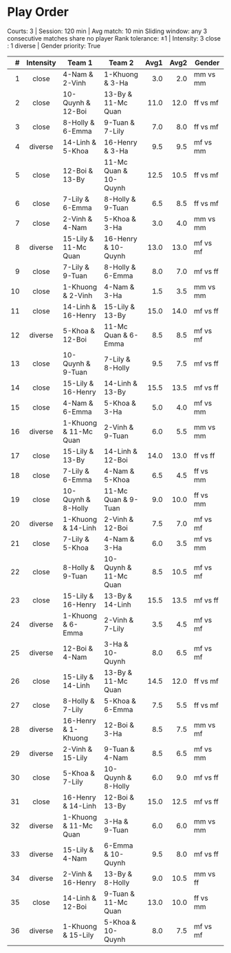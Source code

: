 # Play Order

Courts: 3 | Session: 120 min | Avg match: 10 min
Sliding window: any 3 consecutive matches share no player
Rank tolerance: ±1 | Intensity: 3 close : 1 diverse | Gender priority: True

| # | Intensity | Team 1 | Team 2 | Avg1 | Avg2 | Gender |
| -:|:---------:|--------|--------|-----:|-----:|--------|
| 1 | close | 4-Nam & 2-Vinh | 1-Khuong & 3-Ha | 3.0 | 2.0 | mm vs mm |
| 2 | close | 10-Quynh & 12-Boi | 13-By & 11-Mc Quan | 11.0 | 12.0 | ff vs mf |
| 3 | close | 8-Holly & 6-Emma | 9-Tuan & 7-Lily | 7.0 | 8.0 | ff vs mf |
| 4 | diverse | 14-Linh & 5-Khoa | 16-Henry & 3-Ha | 9.5 | 9.5 | mf vs mm |
| 5 | close | 12-Boi & 13-By | 11-Mc Quan & 10-Quynh | 12.5 | 10.5 | ff vs mf |
| 6 | close | 7-Lily & 6-Emma | 8-Holly & 9-Tuan | 6.5 | 8.5 | ff vs mf |
| 7 | close | 2-Vinh & 4-Nam | 5-Khoa & 3-Ha | 3.0 | 4.0 | mm vs mm |
| 8 | diverse | 15-Lily & 11-Mc Quan | 16-Henry & 10-Quynh | 13.0 | 13.0 | mf vs mf |
| 9 | close | 7-Lily & 9-Tuan | 8-Holly & 6-Emma | 8.0 | 7.0 | mf vs ff |
| 10 | close | 1-Khuong & 2-Vinh | 4-Nam & 3-Ha | 1.5 | 3.5 | mm vs mm |
| 11 | close | 14-Linh & 16-Henry | 15-Lily & 13-By | 15.0 | 14.0 | mf vs ff |
| 12 | diverse | 5-Khoa & 12-Boi | 11-Mc Quan & 6-Emma | 8.5 | 8.5 | mf vs mf |
| 13 | close | 10-Quynh & 9-Tuan | 7-Lily & 8-Holly | 9.5 | 7.5 | mf vs ff |
| 14 | close | 15-Lily & 16-Henry | 14-Linh & 13-By | 15.5 | 13.5 | mf vs ff |
| 15 | close | 4-Nam & 6-Emma | 5-Khoa & 3-Ha | 5.0 | 4.0 | mf vs mm |
| 16 | diverse | 1-Khuong & 11-Mc Quan | 2-Vinh & 9-Tuan | 6.0 | 5.5 | mm vs mm |
| 17 | close | 15-Lily & 13-By | 14-Linh & 12-Boi | 14.0 | 13.0 | ff vs ff |
| 18 | close | 7-Lily & 6-Emma | 4-Nam & 5-Khoa | 6.5 | 4.5 | ff vs mm |
| 19 | close | 10-Quynh & 8-Holly | 11-Mc Quan & 9-Tuan | 9.0 | 10.0 | ff vs mm |
| 20 | diverse | 1-Khuong & 14-Linh | 2-Vinh & 12-Boi | 7.5 | 7.0 | mf vs mf |
| 21 | close | 7-Lily & 5-Khoa | 4-Nam & 3-Ha | 6.0 | 3.5 | mf vs mm |
| 22 | close | 8-Holly & 9-Tuan | 10-Quynh & 11-Mc Quan | 8.5 | 10.5 | mf vs mf |
| 23 | close | 15-Lily & 16-Henry | 13-By & 14-Linh | 15.5 | 13.5 | mf vs ff |
| 24 | diverse | 1-Khuong & 6-Emma | 2-Vinh & 7-Lily | 3.5 | 4.5 | mf vs mf |
| 25 | diverse | 12-Boi & 4-Nam | 3-Ha & 10-Quynh | 8.0 | 6.5 | mf vs mf |
| 26 | close | 15-Lily & 14-Linh | 13-By & 11-Mc Quan | 14.5 | 12.0 | ff vs mf |
| 27 | close | 8-Holly & 7-Lily | 5-Khoa & 6-Emma | 7.5 | 5.5 | ff vs mf |
| 28 | diverse | 16-Henry & 1-Khuong | 12-Boi & 3-Ha | 8.5 | 7.5 | mm vs mf |
| 29 | diverse | 2-Vinh & 15-Lily | 9-Tuan & 4-Nam | 8.5 | 6.5 | mf vs mm |
| 30 | close | 5-Khoa & 7-Lily | 10-Quynh & 8-Holly | 6.0 | 9.0 | mf vs ff |
| 31 | close | 16-Henry & 14-Linh | 12-Boi & 13-By | 15.0 | 12.5 | mf vs ff |
| 32 | diverse | 1-Khuong & 11-Mc Quan | 3-Ha & 9-Tuan | 6.0 | 6.0 | mm vs mm |
| 33 | diverse | 15-Lily & 4-Nam | 6-Emma & 10-Quynh | 9.5 | 8.0 | mf vs ff |
| 34 | diverse | 2-Vinh & 16-Henry | 13-By & 8-Holly | 9.0 | 10.5 | mm vs ff |
| 35 | close | 14-Linh & 12-Boi | 9-Tuan & 11-Mc Quan | 13.0 | 10.0 | ff vs mm |
| 36 | diverse | 1-Khuong & 15-Lily | 5-Khoa & 10-Quynh | 8.0 | 7.5 | mf vs mf |

